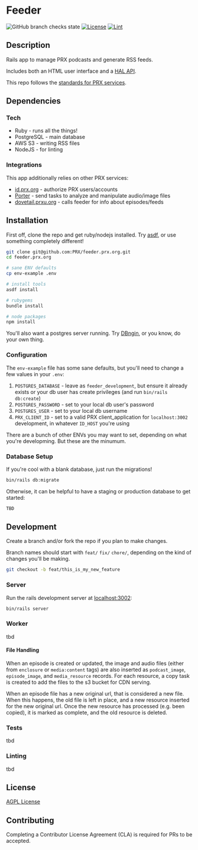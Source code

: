 # Feeder

![GitHub branch checks state](https://img.shields.io/github/checks-status/PRX/feeder.prx.org/main)
[![License](https://img.shields.io/badge/license-AGPL-blue.svg)](https://www.gnu.org/licenses/agpl-3.0.html)
[![Lint](https://github.com/PRX/feeder.prx.org/actions/workflows/lint.yml/badge.svg)](https://github.com/PRX/feeder.prx.org/actions/workflows/lint.yml?query=branch%3Amain)

## Description

Rails app to manage PRX podcasts and generate RSS feeds.

Includes both an HTML user interface and a [HAL API](https://en.wikipedia.org/wiki/Hypertext_Application_Language).

This repo follows the [standards for PRX services](https://github.com/PRX/docs.prx.org/blob/master/team/Project-Standards.md#services).

## Dependencies

### Tech

- Ruby - runs all the things!
- PostgreSQL - main database
- AWS S3 - writing RSS files
- NodeJS - for linting

### Integrations

This app additionally relies on other PRX services:

- [id.prx.org](https://id.prx.org) - authorize PRX users/accounts
- [Porter](https://github.com/PRX/Porter) - send tasks to analyze and manipulate audio/image files
- [dovetail.prxu.org](https://dovetail.prxu.org) - calls feeder for info about episodes/feeds

## Installation

First off, clone the repo and get ruby/nodejs installed.
Try [asdf](https://asdf-vm.com/), or use something completely different!

```sh
git clone git@github.com:PRX/feeder.prx.org.git
cd feeder.prx.org

# sane ENV defaults
cp env-example .env

# install tools
asdf install

# rubygems
bundle install

# node packages
npm install
```

You'll also want a postgres server running. Try [DBngin](https://dbngin.com/), or you know,
do your own thing.

### Configuration

The `env-example` file has some sane defaults, but you'll need to change a few values in your `.env`:

1. `POSTGRES_DATABASE` - leave as `feeder_development`, but ensure it already exists or your db user has create privileges (and run `bin/rails db:create`)
2. `POSTGRES_PASSWORD` - set to your local db user's password
3. `POSTGRES_USER` - set to your local db username
4. `PRX_CLIENT_ID` - set to a valid PRX client_application for `localhost:3002` development, in whatever `ID_HOST` you're using

There are a bunch of other ENVs you may want to set, depending on what you're developming.
But these are the minumum.

### Database Setup

If you're cool with a blank database, just run the migrations!

```sh
bin/rails db:migrate
```

Otherwise, it can be helpful to have a staging or production database to get started:

```sh
TBD
```

## Development

Create a branch and/or fork the repo if you plan to make changes.

Branch names should start with `feat/` `fix/` `chore/`, depending on the kind of changes you'll be making.

```sh
git checkout -b feat/this_is_my_new_feature
```

### Server

Run the rails development server at [localhost:3002](http://localhost:3002):

```sh
bin/rails server
```

### Worker

tbd

#### File Handling

When an episode is created or updated, the image and audio files (either from `enclosure` or `media:content` tags) are also inserted as `podcast_image`, `episode_image`, and `media_resource` records.
For each resource, a copy task is created to add the files to the s3 bucket for CDN serving.

When an episode file has a new original url, that is considered a new file. When this happens, the old file is left in place, and a new resource inserted for the new original url. Once the new resource has processed (e.g. been copied), it is marked as complete, and the old resource is deleted.

### Tests

tbd

### Linting

tbd

## License

[AGPL License](https://www.gnu.org/licenses/agpl-3.0.html)

## Contributing

Completing a Contributor License Agreement (CLA) is required for PRs to be accepted.
